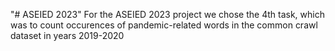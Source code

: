 "# ASEIED 2023" 
For the ASEIED 2023 project we chose the 4th task, which was to count occurences of pandemic-related words in the common crawl dataset in years 2019-2020